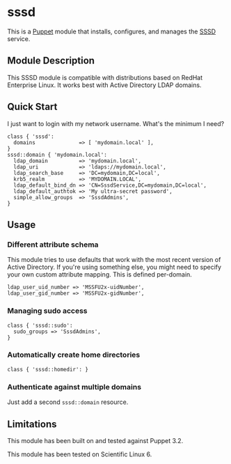 # sssd
This is a [Puppet](https://puppetlabs.com/) module that installs, configures,
and manages the [SSSD](https://fedorahosted.org/sssd/) service.

## Module Description
This SSSD module is compatible with distributions based on RedHat Enterprise
Linux. It works best with Active Directory LDAP domains.

## Quick Start
I just want to login with my network username. What's the minimum I need?

```
class { 'sssd':
  domains              => [ 'mydomain.local' ],
}
sssd::domain { 'mydomain.local':
  ldap_domain          => 'mydomain.local',
  ldap_uri             => 'ldaps://mydomain.local',
  ldap_search_base     => 'DC=mydomain,DC=local',
  krb5_realm           => 'MYDOMAIN.LOCAL',
  ldap_default_bind_dn => 'CN=SssdService,DC=mydomain,DC=local',
  ldap_default_authtok => 'My ultra-secret password',
  simple_allow_groups  => 'SssdAdmins',
}
```

## Usage

### Different attribute schema
This module tries to use defaults that work with the most recent version of
Active Directory. If you're using something else, you might need to specify
your own custom attribute mapping. This is defined per-domain.

```
ldap_user_uid_number => 'MSSFU2x-uidNumber',
ldap_user_gid_number => 'MSSFU2x-gidNumber',
```

### Managing sudo access

```
class { 'sssd::sudo':
  sudo_groups => 'SssdAdmins',
}
```

### Automatically create home directories

```
class { 'sssd::homedir': }
```

### Authenticate against multiple domains
Just add a second `sssd::domain` resource.

## Limitations
This module has been built on and tested against Puppet 3.2.

This module has been tested on Scientific Linux 6.
